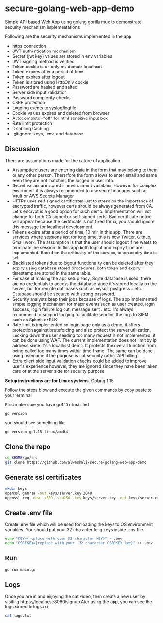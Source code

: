 # secure-golang-web-app-demo
Simple API based Web App using golang gorilla mux to demonstrate security mechanism implementations 


Following are the security mechanisms implemented in the app

- https connection
- JWT authentication mechanism  
- Secret (jwt key) values are stored in env variables 
- JWT signing method is verified 
- Token cookie is on only my domain localhsot 
- Token expires after a period of time
- Token expires after logout
- Token is stored using HttpOnly cookie
- Password are hashed and salted
- Server side input validation 
- Password complexity checks
- CSRF protection 
- Logging events to syslog/logfile
- Cookie values expires and deleted from browser
- Autocomplete="off" for html sensitive input box
- Rate limit protection
- Disabling Caching  
- .gitignore: keys, .env, and database

## Discussion

There are assumptions made for the nature of application.

- Assumption: users are entering data in the form that may belong to them or any other person. Thererfore the form allows to enter email and name even they are not matching the logged in user info.
- Secret values are stored in environment variables, However for complex envirnment it is always recomended to use secret manager such as Vault or AWS Secrets Manager
- HTTPs uses self signed certificates just to stress on the importance of encrypted traffic, however certs should be always generated from CA. Let's encrypt is a good option for such demo. Implementation will not change for both CA signed or self-signed certs. Bad certificate notice will appear because the certificate is not fixed for ip, you should ignore this message for localhost development.
- Tokens expire after a period of time, 10 min in this app. There are services where sessions last for long time, this is how  Twitter, Github, Gmail work. The assumption is that the user should logout if he wants to terminate the session. In this app both logout and expiry time are implemented. Based on the criticality of the service, token expiry time is set.
- Blacklisted tokens due to logout functionality can be deleted after they expiry using database stored procedures. both token and expiry timestamp are stored in the same table.
- For sake of making the app setup easy, Sqlite database is used, there are no credentials to access the database since it's stored locally on the server, but for remote databases such as mysql, postgress ...etc. Database should be secured with strong password.
- Security analysts keep their jobs because of logs. The app implemented simple logging mechanism for major events such as user created, login success, login failure log out, message sent ..etc. It's always recommend to support logging to facilitate sending the logs to SIEM such as Splunk or ELK
- Rate limit is implemented on login page only as a demo, it offers protection against bruteforcing and also protect the server utilization. Locking down the user sending too many request is not implemented, it can be done using WAF. The current implementation does not limit by ip address since it's a localhost demo. It protects the overall function from being called too many times within time frame. The same can be done using  username if the purpose is not security rather API billing.
- Extra client side input validation checks could be added to improve user's experience however, they are ignored since they have been taken care of at the server side for security purpose

**Setup instructions are for Linux systems**. Golang 1.15

Follow the steps blow and execute the given commands by copy paste to your terminal


First make sure you have go1.15+ installed

```sh
go version 
```

you should see something like

```sh
go version go1.15 linux/amd64
```


## Clone the repo

```sh
cd $HOME/go/src
git clone https://github.com/alwashali/secure-golang-web-app-demo
```

## Generate ssl certificates

```sh
mkdir keys
openssl genrsa -out keys/server.key 2048
openssl req -new -x509 -sha256 -key keys/server.key -out keys/server.crt -days 3650 
```

## Create .env file

Create .env file which will be used for loading the keys to OS environment variables. You should put your 32 character long keys inside .env file. 
```sh 
echo "KEY={replace with your 32 character KEY}" > .env 
echo "CSRFKEY={replace with your  32 character CSRFKEY key}" >> .env
```

## Run

```sh
go run main.go
```

## Logs
Once you are in and enjoying the cat video, then create a new user by visiting https://localhost:8080/signup
Ater using the app, you can see the logs stored in logs.txt 

```sh
cat logs.txt
```



